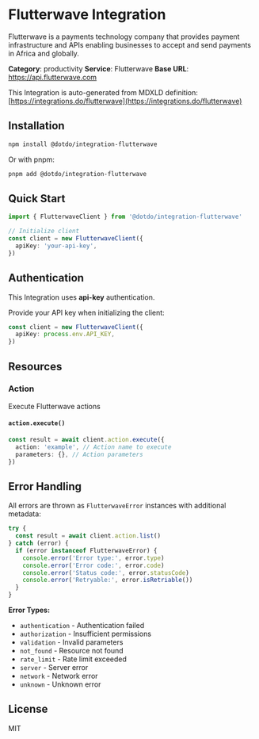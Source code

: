 # Flutterwave Integration

Flutterwave is a payments technology company that provides payment infrastructure and APIs enabling businesses to accept and send payments in Africa and globally.

**Category**: productivity
**Service**: Flutterwave
**Base URL**: https://api.flutterwave.com

This Integration is auto-generated from MDXLD definition: [https://integrations.do/flutterwave](https://integrations.do/flutterwave)

## Installation

```bash
npm install @dotdo/integration-flutterwave
```

Or with pnpm:

```bash
pnpm add @dotdo/integration-flutterwave
```

## Quick Start

```typescript
import { FlutterwaveClient } from '@dotdo/integration-flutterwave'

// Initialize client
const client = new FlutterwaveClient({
  apiKey: 'your-api-key',
})
```

## Authentication

This Integration uses **api-key** authentication.

Provide your API key when initializing the client:

```typescript
const client = new FlutterwaveClient({
  apiKey: process.env.API_KEY,
})
```

## Resources

### Action

Execute Flutterwave actions

#### `action.execute()`

```typescript
const result = await client.action.execute({
  action: 'example', // Action name to execute
  parameters: {}, // Action parameters
})
```

## Error Handling

All errors are thrown as `FlutterwaveError` instances with additional metadata:

```typescript
try {
  const result = await client.action.list()
} catch (error) {
  if (error instanceof FlutterwaveError) {
    console.error('Error type:', error.type)
    console.error('Error code:', error.code)
    console.error('Status code:', error.statusCode)
    console.error('Retryable:', error.isRetriable())
  }
}
```

**Error Types:**

- `authentication` - Authentication failed
- `authorization` - Insufficient permissions
- `validation` - Invalid parameters
- `not_found` - Resource not found
- `rate_limit` - Rate limit exceeded
- `server` - Server error
- `network` - Network error
- `unknown` - Unknown error

## License

MIT
